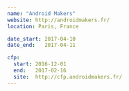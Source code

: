 ```yaml
---
name: "Android Makers"
website: http://androidmakers.fr/
location: Paris, France

date_start: 2017-04-10
date_end:   2017-04-11

cfp:
  start: 2016-12-01
  end:   2017-02-16
  site:  http://cfp.androidmakers.fr/
---
```

